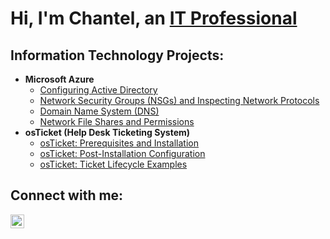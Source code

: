 <h1>Hi, I'm Chantel, an <a href="https://linkedin.com/in/chantel-handy">IT Professional</a></h1>

<h2>Information Technology Projects:</h2>

- <b>Microsoft Azure</b>
  - [Configuring Active Directory](https://github.com/chandy619/configure-ad)
  - [Network Security Groups (NSGs) and Inspecting Network Protocols](https://github.com/chandy619/azure-network-protocols)
  - [Domain Name System (DNS)](https://github.com/chandy619/intuition-dns)
  - [Network File Shares and Permissions](https://github.com/chandy619/file-permissions)
- <b>osTicket (Help Desk Ticketing System)</b>
  - [osTicket: Prerequisites and Installation](https://github.com/chandy619/osticket-prereqs)
  - [osTicket: Post-Installation Configuration](https://github.com/chandy619/post-install-config)
  - [osTicket: Ticket Lifecycle Examples](https://github.com/chandy619/ticket-lifecycle)


<h2>Connect with me:</h2>

[<img align="left" alt="Josh | LinkedIn" width="22px" src="https://cdn.jsdelivr.net/npm/simple-icons@v3/icons/linkedin.svg" />][linkedin]

[linkedin]: https://linkedin.com/in/chantel-handy
